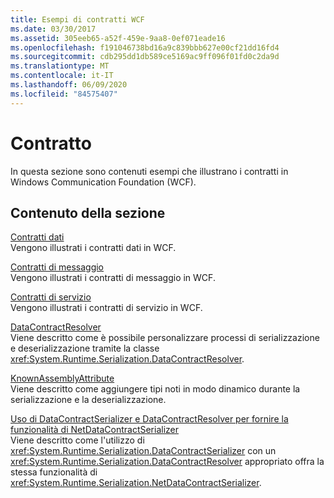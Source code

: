 ```yaml
---
title: Esempi di contratti WCF
ms.date: 03/30/2017
ms.assetid: 305eeb65-a52f-459e-9aa8-0ef071eade16
ms.openlocfilehash: f191046738bd16a9c839bbb627e00cf21dd16fd4
ms.sourcegitcommit: cdb295dd1db589ce5169ac9ff096f01fd0c2da9d
ms.translationtype: MT
ms.contentlocale: it-IT
ms.lasthandoff: 06/09/2020
ms.locfileid: "84575407"
---
```

# <a name="contract"></a>Contratto

In questa sezione sono contenuti esempi che illustrano i contratti in Windows Communication Foundation (WCF).  
  
## <a name="in-this-section"></a>Contenuto della sezione  
 [Contratti dati](data-contracts.md)  
 Vengono illustrati i contratti dati in WCF.  
  
 [Contratti di messaggio](message-contracts.md)  
 Vengono illustrati i contratti di messaggio in WCF.  
  
 [Contratti di servizio](service-contracts.md)  
 Vengono illustrati i contratti di servizio in WCF.  
  
 [DataContractResolver](datacontractresolver.md)  
 Viene descritto come è possibile personalizzare processi di serializzazione e deserializzazione tramite la classe <xref:System.Runtime.Serialization.DataContractResolver>.  
  
 [KnownAssemblyAttribute](knownassemblyattribute.md)  
 Viene descritto come aggiungere tipi noti in modo dinamico durante la serializzazione e la deserializzazione.  
  
 [Uso di DataContractSerializer e DataContractResolver per fornire la funzionalità di NetDataContractSerializer](datacontractserializer-datacontractresolver-netdatacontractserializer.md)  
 Viene descritto come l'utilizzo di <xref:System.Runtime.Serialization.DataContractSerializer> con un <xref:System.Runtime.Serialization.DataContractResolver> appropriato offra la stessa funzionalità di <xref:System.Runtime.Serialization.NetDataContractSerializer>.
